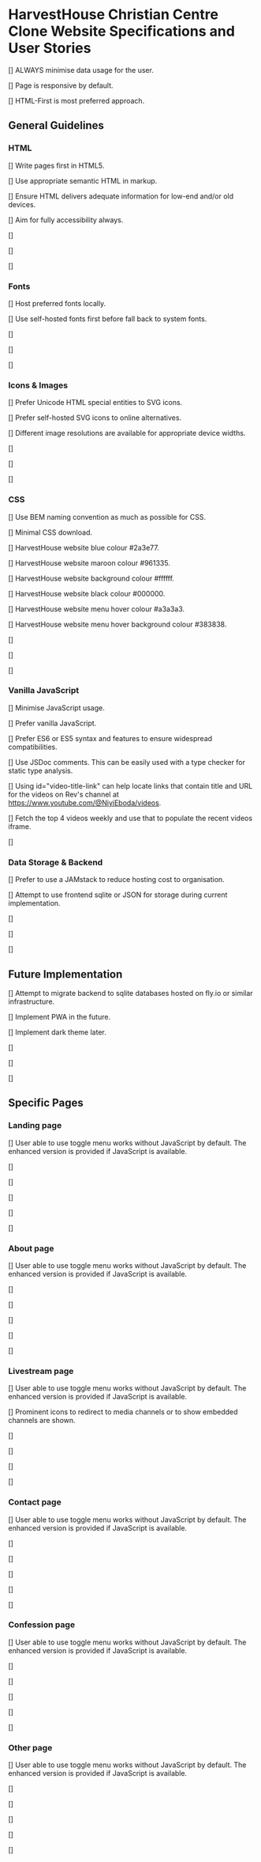 # HarvestHouse Christian Centre Clone Website Specifications and User Stories

[] ALWAYS minimise data usage for the user.

[] Page is responsive by default.

[] HTML-First is most preferred approach.


## General Guidelines

### HTML

[] Write pages first in HTML5.

[] Use appropriate semantic HTML in markup.

[] Ensure HTML delivers adequate information for low-end and/or old devices.

[] Aim for fully accessibility always.

[] 

[] 

[] 

### Fonts

[] Host preferred fonts locally.

[] Use self-hosted fonts first before fall back to system fonts.

[] 

[] 

[] 

### Icons & Images

[] Prefer Unicode HTML special entities to SVG icons.

[] Prefer self-hosted SVG icons to online alternatives.

[] Different image resolutions are available for appropriate device widths.

[] 

[] 

[] 

### CSS

[] Use BEM naming convention as much as possible for CSS.

[] Minimal CSS download.

[] HarvestHouse website blue colour #2a3e77.

[] HarvestHouse website maroon colour #961335.

[] HarvestHouse website background colour #ffffff.

[] HarvestHouse website black colour #000000.

[] HarvestHouse website menu hover colour #a3a3a3.

[] HarvestHouse website menu hover background colour #383838.

[] 

[] 

[] 

### Vanilla JavaScript

[] Minimise JavaScript usage.

[] Prefer vanilla JavaScript.

[] Prefer ES6 or ES5 syntax and features to ensure widespread compatibilities.

[] Use JSDoc comments. This can be easily used with a type checker for static type analysis.

[] Using id="video-title-link" can help locate links that contain title and URL for the videos on Rev's channel at https://www.youtube.com/@NiyiEboda/videos.

[] Fetch the top 4 videos weekly and use that to populate the recent videos iframe.

[] 

### Data Storage & Backend

[] Prefer to use a JAMstack to reduce hosting cost to organisation.

[] Attempt to use frontend sqlite or JSON for storage during current implementation.

[] 

[] 

[] 


## Future Implementation

[] Attempt to migrate backend to sqlite databases hosted on fly.io or similar infrastructure.

[] Implement PWA in the future.

[] Implement dark theme later.

[] 

[] 

[] 




## Specific Pages

### Landing page

[] User able to use toggle menu works without JavaScript by default. The enhanced version is provided if JavaScript is available.

[] 

[] 

[] 

[] 

[] 

### About page

[] User able to use toggle menu works without JavaScript by default. The enhanced version is provided if JavaScript is available.

[] 

[] 

[] 

[] 

[] 

### Livestream page

[] User able to use toggle menu works without JavaScript by default. The enhanced version is provided if JavaScript is available.

[] Prominent icons to redirect to media channels or to show embedded channels are shown.

[] 

[] 

[] 

[] 

### Contact page

[] User able to use toggle menu works without JavaScript by default. The enhanced version is provided if JavaScript is available.

[] 

[] 

[] 

[] 

[] 

### Confession page

[] User able to use toggle menu works without JavaScript by default. The enhanced version is provided if JavaScript is available.

[] 

[] 

[] 

[] 

[] 

### Other page

[] User able to use toggle menu works without JavaScript by default. The enhanced version is provided if JavaScript is available.

[] 

[] 

[] 

[] 

[] 